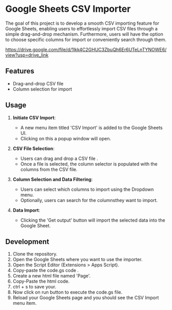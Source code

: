 # Google Sheets CSV Importer

The goal of this project is to develop a smooth CSV importing feature for Google Sheets, enabling users to effortlessly import CSV files through a simple drag-and-drop mechanism. Furthermore, users will have the option to choose specific columns for import or conveniently search through them.

https://drive.google.com/file/d/1lkk4C2GHUC3ZbuQh6Er6UTeLnTYNOWE6/view?usp=drive_link

## Features

- Drag-and-drop CSV file
- Column selection for import

## Usage

1. **Initiate CSV Import**:
    - A new menu item titled 'CSV Import' is added to the Google Sheets UI.
    - Clicking on this a popup window will open.

2. **CSV File Selection**:
    - Users can drag and drop a CSV file .
    - Once a file is selected, the column selector is populated with the columns from the CSV file.

3. **Column Selection and Data Filtering**:
    - Users can select which columns to import using the Dropdown menu.
    - Optionally, users can search for the columnsthey want to import.

4. **Data Import**:
    - Clicking the 'Get output' button will import the selected data into the Google Sheet.

## Development

1. Clone the repository.
2. Open the Google Sheets where you want to use the importer.
3. Open the Script Editor (Extensions > Apps Script).
4. Copy-paste the code.gs code .
5. Create a new html file named 'Page'.
6. Copy-Paste the html code.
7. ctrl + s to save your.
8. Now click on run button to execute the code.gs file.
9. Reload your Google Sheets page and you should see the CSV Import menu item.
